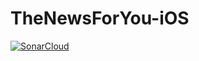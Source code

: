#  TheNewsForYou-iOS

[![SonarCloud](https://sonarcloud.io/images/project_badges/sonarcloud-white.svg)](https://sonarcloud.io/summary/new_code?id=RzaIs_TheNewsForYou-iOS)
